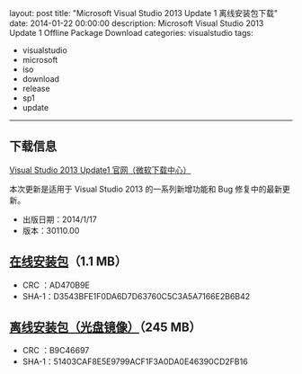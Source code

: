 layout: post
title: "Microsoft Visual Studio 2013 Update 1 离线安装包下载"
date: 2014-01-22 00:00:00
description: Microsoft Visual Studio 2013 Update 1 Offline Package Download
categories: visualstudio
tags:
- visualstudio
- microsoft
- iso
- download
- release
- sp1
- update
---
下载信息
--------
[Visual Studio 2013 Update1 官网（微软下载中心）](http://www.microsoft.com/zh-cn/download/details.aspx?id=41650)

本次更新是适用于 Visual Studio 2013 的一系列新增功能和 Bug 修复中的最新更新。

- 出版日期：2014/1/17
- 版本：30110.00


[在线安装包](http://download.microsoft.com/download/8/2/6/826E264A-729E-414A-9E67-729923083310/VSU1/VS2013.1.exe)（1.1 MB）
---------------

- CRC  ：AD470B9E
- SHA-1：D3543BFE1F0DA6D7D63760C5C3A5A7166E2B6B42

[离线安装包（光盘镜像）](http://download.microsoft.com/download/8/2/6/826E264A-729E-414A-9E67-729923083310/VSU1/VS2013.1.iso)（245 MB）
---------------

- CRC  ：B9C46697
- SHA-1：51403CAF8E5E9799ACF1F3A0DA0E46390CD2FB16
